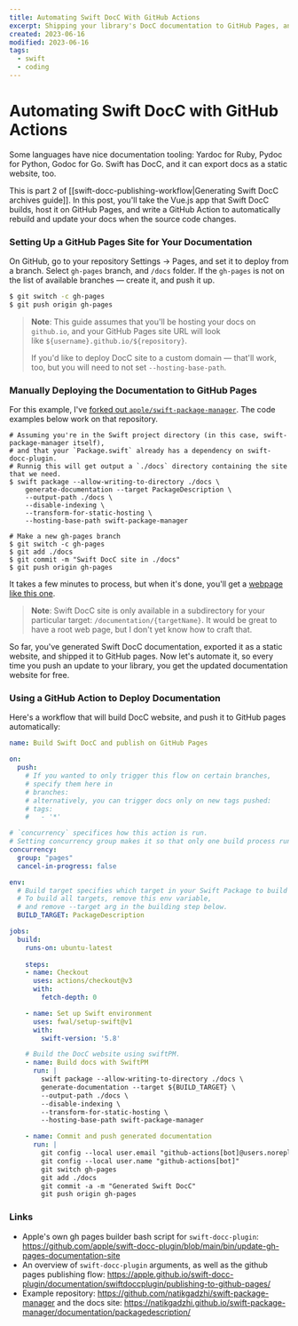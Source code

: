 ```yaml
---
title: Automating Swift DocC With GitHub Actions
excerpt: Shipping your library's DocC documentation to GitHub Pages, and keeping it up to date with a GitHub action.
created: 2023-06-16
modified: 2023-06-16
tags:
  - swift
  - coding
---
```


# Automating Swift DocC with GitHub Actions

Some languages have nice documentation tooling: Yardoc for Ruby, Pydoc for Python, Godoc for Go. Swift has DocC, and it can export docs as a static website, too.

This is part 2 of [[swift-docc-publishing-workflow|Generating Swift DocC archives guide]]. In this post, you'll take the Vue.js app that Swift DocC builds, host it on GitHub Pages, and write a GitHub Action to automatically rebuild and update your docs when the source code changes.

### Setting Up a GitHub Pages Site for Your Documentation

On GitHub, go to your repository Settings → Pages, and set it to deploy from a branch. Select `gh-pages` branch, and `/docs` folder. If the `gh-pages` is not on the list of available branches — create it, and push it up.

```bash
$ git switch -c gh-pages
$ git push origin gh-pages
```


> **Note**: This guide assumes that you'll be hosting your docs on `github.io`, and your GitHub Pages site URL will look like `${username}.github.io/${repository}`.
> 
> If you'd like to deploy DocC site to a custom domain — that'll work, too, but you will need to not set `--hosting-base-path`.


### Manually Deploying the Documentation to GitHub Pages

For this example, I've [forked out `apple/swift-package-manager`](https://github.com/natikgadzhi/swift-package-manager). The code examples below work on that repository.

```shell
# Assuming you're in the Swift project directory (in this case, swift-package-manager itself), 
# and that your `Package.swift` already has a dependency on swift-docc-plugin.
# Runnig this will get output a `./docs` directory containing the site that we need.
$ swift package --allow-writing-to-directory ./docs \
	generate-documentation --target PackageDescription \
    --output-path ./docs \
    --disable-indexing \
    --transform-for-static-hosting \
    --hosting-base-path swift-package-manager

# Make a new gh-pages branch
$ git switch -c gh-pages
$ git add ./docs
$ git commit -m "Swift DocC site in ./docs"
$ git push origin gh-pages
```

It takes a few minutes to process, but when it's done, you'll get a [webpage like this one](https://natikgadzhi.github.io/swift-package-manager/documentation/packagedescription/).

> **Note**: Swift DocC site is only available in a subdirectory for your particular target: `/documentation/{targetName}`. It would be great to have a root web page, but I don't yet know how to craft that.

So far, you've generated Swift DocC documentation, exported it as a static website, and shipped it to GitHub pages. Now let's automate it, so every time you push an update to your library, you get the updated documentation website for free.

### Using a GitHub Action to Deploy Documentation

Here's a workflow that will build DocC website, and push it to GitHub pages automatically:

```yaml
name: Build Swift DocC and publish on GitHub Pages

on:
  push:
    # If you wanted to only trigger this flow on certain branches,
    # specify them here in 
    # branches: 
    # alternatively, you can trigger docs only on new tags pushed:
    # tags:
    #   - '*'

# `concurrency` specifices how this action is run. 
# Setting concurrency group makes it so that only one build process runs at a time.
concurrency:
  group: "pages"
  cancel-in-progress: false

env:
  # Build target specifies which target in your Swift Package to build documentation for.
  # To build all targets, remove this env variable, 
  # and remove --target arg in the building step below.
  BUILD_TARGET: PackageDescription

jobs:
  build:
    runs-on: ubuntu-latest
    
    steps:
    - name: Checkout
      uses: actions/checkout@v3
      with:
        fetch-depth: 0

    - name: Set up Swift environment
      uses: fwal/setup-swift@v1
      with:
        swift-version: '5.8'

    # Build the DocC website using swiftPM.
    - name: Build docs with SwiftPM
      run: |
        swift package --allow-writing-to-directory ./docs \
        generate-documentation --target ${BUILD_TARGET} \
        --output-path ./docs \
        --disable-indexing \
        --transform-for-static-hosting \
        --hosting-base-path swift-package-manager

    - name: Commit and push generated documentation
      run: |
        git config --local user.email "github-actions[bot]@users.noreply.github.com"
        git config --local user.name "github-actions[bot]"
        git switch gh-pages
        git add ./docs
        git commit -a -m "Generated Swift DocC"
        git push origin gh-pages

```


### Links

- Apple's own gh pages builder bash script for `swift-docc-plugin`: https://github.com/apple/swift-docc-plugin/blob/main/bin/update-gh-pages-documentation-site
- An overview of `swift-docc-plugin` arguments, as well as the github pages publishing flow: https://apple.github.io/swift-docc-plugin/documentation/swiftdoccplugin/publishing-to-github-pages/
- Example repository: https://github.com/natikgadzhi/swift-package-manager and the docs site: https://natikgadzhi.github.io/swift-package-manager/documentation/packagedescription/


